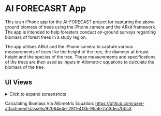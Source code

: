 # AI FORECASRT App

This is an iPhone app for the AI-FORECAST project for capturing the above ground biomass of trees using the iPhone camera and the ARkit framework. The app is intended to help foresters conduct on-ground surveys regarding biomass of 
forest trees in a study region.

The app utilises ARkit and the iPhone camera to capture various measurements of trees like the height of the tree, the diameter at breast height and the species of the tree. These measurements and specifications of the trees are then used 
as inputs in Allometric equations to calculate the biomass of the tree. 

## UI Views

<details>
<summary>Click to expand screenshots</summary>

| | |
|---|---|
| **Splash Screen**<br><img src="https://github.com/user-attachments/assets/b86a5691-7e31-465b-8cdc-23afd8027c10" width="220" /> | **Sign‑In**<br><img src="https://github.com/user-attachments/assets/67d74a6a-644c-4586-a03d-92c34db3ed46" width="220" /> |
| **Dashboard**<br><img src="https://github.com/user-attachments/assets/85c373ec-d438-4d88-ae07-ff0317a6f8f2" width="220" /> | **Projects List**<br><img src="https://github.com/user-attachments/assets/ab3227e0-257f-49d5-aad8-26904dc0d316" width="220" /> |
| **Project → Scans**<br><img src="https://github.com/user-attachments/assets/b848d1c4-cf47-4d67-b760-5349464127fa" width="220" /> | **Scan Detail**<br><img src="https://github.com/user-attachments/assets/ff81d2ae-6b86-4af7-ab07-237c47cf4c99" width="220" /> |
| **New Project**<br><img src="https://github.com/user-attachments/assets/979a9e44-4188-49c5-9940-cb2bb6baf614" width="220" /> | **Settings**<br><img src="https://github.com/user-attachments/assets/925fdf41-291a-4e73-9cd4-6b9d8ec8661c" width="220" /> |
| **Guide**<br><img src="https://github.com/user-attachments/assets/697c95d7-7183-4c90-abec-9eaa9bf6b2f6" width="220" /> |  |

</details>


Calculating Biomass Via Allometric Equation:
https://github.com/user-attachments/assets/92064e4e-29f1-4f3b-95a6-2a13dea7b0c3

